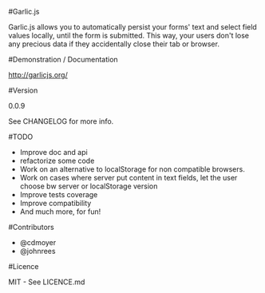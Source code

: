 #Garlic.js

Garlic.js allows you to automatically persist your forms' text and select field values locally, until the form is submitted. This way, your users don't lose any precious data if they accidentally close their tab or browser.

#Demonstration / Documentation

http://garlicjs.org/

#Version

0.0.9

See CHANGELOG for more info.

#TODO

* Improve doc and api
* refactorize some code
* Work on an alternative to localStorage for non compatible browsers.
* Work on cases where server put content in text fields, let the user choose bw server or localStorage version
* Improve tests coverage
* Improve compatibility
* And much more, for fun!

#Contributors

* @cdmoyer
* @johnrees

#Licence

MIT - See LICENCE.md
